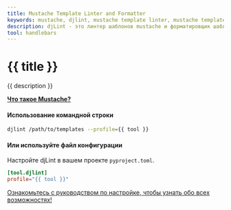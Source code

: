 ```yaml
---
title: Mustache Template Linter and Formatter
keywords: mustache, djlint, mustache template linter, mustache template formatter, format mustache templates
description: djLint - это линтер шаблонов mustache и форматировщик шаблонов mustache! Используйте преимущества профиля предварительной сборки при линтинге и форматировании ваших шаблонов с помощью djLint.
tool: handlebars
---
```


# {{ title }}

{{ description }}

**[Что такое Mustache?](http://mustache.github.io/mustache.5.html)**

#### Использование командной строки

```bash
djlint /path/to/templates --profile={{ tool }}
```

#### Или используйте файл конфигурации

Настройте djLint в вашем проекте `pyproject.toml`.

```toml
[tool.djlint]
profile="{{ tool }}"
```

<div class="box notification is-info is-light">
    <span class="icon is-large"><i class="fas fa-2x fa-circle-arrow-right"></i></span><div class="my-auto ml-3 is-inline-block"><a href="/ru/docs/configuration/">Ознакомьтесь с руководством по настройке, чтобы узнать обо всех возможностях!</a></div>
</div>
